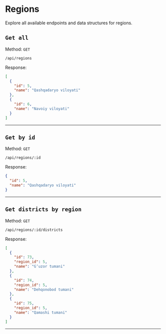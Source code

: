 # Regions

Explore all available endpoints and data structures for regions.

## `Get all`

Method:  `GET`

```
/api/regions
```

Response:

```json
[
  {
    "id": 5,
    "name": "Qashqadaryo viloyati"
  },
  {
    "id": 6,
    "name": "Navoiy viloyati"
  }
]
```

---

## `Get by id`

Method:  `GET`

```
/api/regions/:id
```

Response:

```json
{
  "id": 5,
  "name": "Qashqadaryo viloyati"
}
```

---

## `Get districts by region`

Method:  `GET`

```
/api/regions/:id/districts
```

Response:

```json
[
  {
    "id": 73,
    "region_id": 5,
    "name": "G‘uzor tumani"
  },
  {
    "id": 74,
    "region_id": 5,
    "name": "Dehqonobod tumani"
  },
  {
    "id": 75,
    "region_id": 5,
    "name": "Qamashi tumani"
  }
]
```

---
